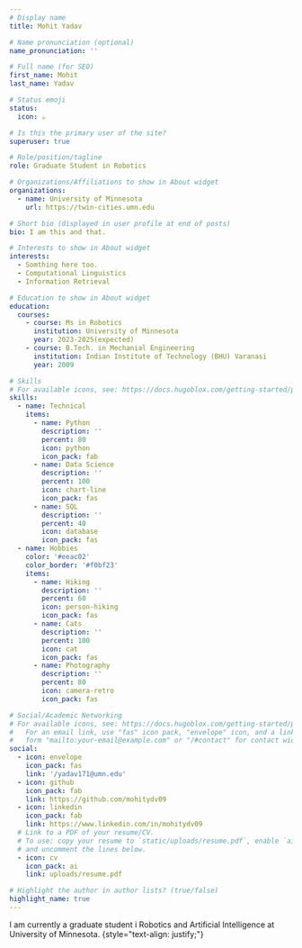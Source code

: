 ```yaml
---
# Display name
title: Mohit Yadav

# Name pronunciation (optional)
name_pronunciation: ''

# Full name (for SEO)
first_name: Mohit
last_name: Yadav

# Status emoji
status:
  icon: ☕️

# Is this the primary user of the site?
superuser: true

# Role/position/tagline
role: Graduate Student in Robotics

# Organizations/Affiliations to show in About widget
organizations:
  - name: University of Minnesota
    url: https://twin-cities.umn.edu

# Short bio (displayed in user profile at end of posts)
bio: I am this and that.

# Interests to show in About widget
interests:
  - Somthing here too.
  - Computational Linguistics
  - Information Retrieval

# Education to show in About widget
education:
  courses:
    - course: Ms in Robotics
      institution: University of Minnesota
      year: 2023-2025(expected)
    - course: B.Tech. in Mechanial Engineering
      institution: Indian Institute of Technology (BHU) Varanasi
      year: 2009

# Skills
# For available icons, see: https://docs.hugoblox.com/getting-started/page-builder/#icons
skills:
  - name: Technical
    items:
      - name: Python
        description: ''
        percent: 80
        icon: python
        icon_pack: fab
      - name: Data Science
        description: ''
        percent: 100
        icon: chart-line
        icon_pack: fas
      - name: SQL
        description: ''
        percent: 40
        icon: database
        icon_pack: fas
  - name: Hobbies
    color: '#eeac02'
    color_border: '#f0bf23'
    items:
      - name: Hiking
        description: ''
        percent: 60
        icon: person-hiking
        icon_pack: fas
      - name: Cats
        description: ''
        percent: 100
        icon: cat
        icon_pack: fas
      - name: Photography
        description: ''
        percent: 80
        icon: camera-retro
        icon_pack: fas

# Social/Academic Networking
# For available icons, see: https://docs.hugoblox.com/getting-started/page-builder/#icons
#   For an email link, use "fas" icon pack, "envelope" icon, and a link in the
#   form "mailto:your-email@example.com" or "/#contact" for contact widget.
social:
  - icon: envelope
    icon_pack: fas
    link: '/yadav171@umn.edu'
  - icon: github
    icon_pack: fab
    link: https://github.com/mohitydv09
  - icon: linkedin
    icon_pack: fab
    link: https://www.linkedin.com/in/mohitydv09
  # Link to a PDF of your resume/CV.
  # To use: copy your resume to `static/uploads/resume.pdf`, enable `ai` icons in `params.yaml`,
  # and uncomment the lines below.
  - icon: cv
    icon_pack: ai
    link: uploads/resume.pdf

# Highlight the author in author lists? (true/false)
highlight_name: true
---
```


I am currently a graduate student i Robotics and Artificial Intelligence at University of Minnesota.
{style="text-align: justify;"}
